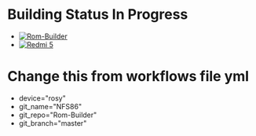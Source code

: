 # Building Status In Progress
* [![Rom-Builder](https://github.com/NFS86/Rom-Builder/actions/workflows/build.yml/badge.svg)](https://github.com/NFS86/Rom-Builder/actions/workflows/build.yml)
* [![Redmi 5](https://github.com/NFS86/Rom-Builder/actions/workflows/build.yml/badge.svg?branch=rosy)](https://github.com/NFS86/Rom-Builder/actions/workflows/build.yml)

# Change this from workflows file yml
* device="rosy"
* git_name="NFS86"
* git_repo="Rom-Builder"
* git_branch="master"
